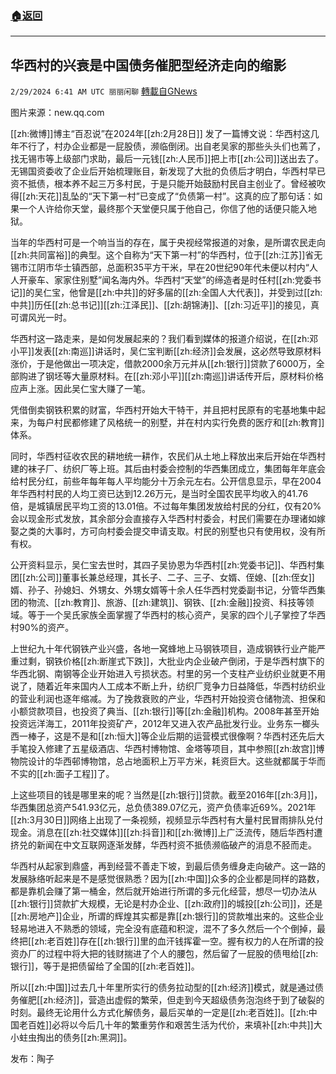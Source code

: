 ###  [:house:返回](README.md)
---


## 华西村的兴衰是中国债务催肥型经济走向的缩影
`2/29/2024 6:41 AM UTC 丽丽闲聊` [轉載自GNews](https://gnews.org/articles/2351939)

图片来源：new.qq.com

[[zh:微博]]博主“百忍说”在2024年[[zh:2月28日]] 发了一篇博文说：华西村这几年不行了，村办企业都是一屁股债，濒临倒闭。出自老吴家的那些头头们也蔫了，找无锡市等上级部门求助，最后一元钱[[zh:人民币]]把上市[[zh:公司]]送出去了。无锡国资委收了企业后开始梳理账目，新发现了大批的负债后才明白，华西村早已资不抵债，根本养不起三万多村民，于是只能开始鼓励村民自主创业了。曾经被吹得[[zh:天花]]乱坠的“天下第一村”已变成了“负债第一村”。这真的应了那句话：如果一个人许给你天堂，最终那个天堂便只属于他自己，你信了他的话便只能入地狱。

当年的华西村可是一个响当当的存在，属于央视经常报道的对象，是所谓农民走向[[zh:共同富裕]]的典型。这个自称为“天下第一村”的华西村，位于[[zh:江苏]]省无锡市江阴市华士镇西部，总面积35平方干米，早在20世纪90年代未便以村内“人人开豪车、家家住别墅”闻名海内外。华西村“天堂”的缔造者是时任村[[zh:党委书记]]的吴仁宝，他曾是[[zh:中共]]的好多届的[[zh:全国人大代表]]，并受到过[[zh:中共]]历任[[zh:总书记]][[zh:江泽民]]、[[zh:胡锦涛]]、[[zh:习近平]]的接见，真可谓风光一时。

华西村这一路走来，是如何发展起来的？我们看到媒体的报道介绍说，在[[zh:邓小平]]发表[[zh:南巡]]讲话时，吴仁宝判断[[zh:经济]]会发展，这必然导致原材料涨价，于是他做出一项决定，借款2000余万元并从[[zh:银行]]贷款了6000万，全部购进了钢坯等大量原材料。在[[zh:邓小平]][[zh:南巡]]讲话传开后，原材料价格应声上涨。因此吴仁宝大赚了一笔。

凭借倒卖钢铁积累的财富，华西村开始大干特干，并且把村民原有的宅基地集中起来，为每户村民都修建了风格统一的别墅，并在村内实行免费的医疗和[[zh:教育]]体系。

同时，华西村征收农民的耕地统一耕作，农民们从土地上释放出来后开始在华西村建的袜子厂、纺织厂等上班。其后由村委会控制的华西集团成立，集团每年年底会给村民分红，前些年每年每人平均能分十万余元左右。公开信息显示，早在2004年华西村村民的人均工资已达到12.26万元，是当时全国农民平均收入的41.76倍，是城镇居民平均工资的13.01倍。不过每年集团发放给村民的分红，仅有20%会以现金形式发放，其余部分会直接存入华西村村委会，村民们需要在办理诸如嫁娶之类的大事时，方可向村委会提交申请支取。村民的别墅也只有使用权，没有所有权。

公开资料显示，吴仁宝去世时，其四子吴协恩为华西村[[zh:党委书记]]、华西村集团[[zh:公司]]董事长兼总经理，其长子、二子、三子、女婿、侄媳、[[zh:侄女]]婿、孙子、孙媳妇、外甥女、外甥女婿等十余人任华西村党委副书记，分管华西集团的物流、[[zh:教育]]、旅游、[[zh:建筑]]、钢铁、[[zh:金融]]投资、科技等领域。等于一个吴氏家族全面掌握了华西村的核心资产，吴家的四个儿子掌控了华西村90%的资产。

上世纪九十年代钢铁产业兴盛，各地一窝蜂地上马钢铁项目，造成钢铁行业产能严重过剩，钢铁价格[[zh:断崖式下跌]]，大批业内企业破产倒闭，于是华西村旗下的华西北钢、南钢等企业开始进入亏损状态。村里的另一个支柱产业纺织业就更不用说了，随着近年来国内人工成本不断上升，纺织厂竞争力日益降低，华西村纺织业的营业利润也逐年缩减。为了挽救衰败的产业，华西村开始投资仓储物流、担保和小额贷款项目，也投资了典当、[[zh:银行]]等[[zh:金融]]机构。2008年甚至开始投资远洋海工，2011年投资矿产，2012年又进入农产品批发行业。业务东一榔头西一棒子，这是不是和[[zh:恒大]]等企业后期的运营模式很像啊？华西村还先后大手笔投入修建了五星级酒店、华西村博物馆、金塔等项目，其中参照[[zh:故宫]]博物院设计的华西邨博物馆，总占地面积上万平方米，耗资巨大。这些就都属于华而不实的[[zh:面子工程]]了。

上这些项目的钱是哪里来的呢？当然是[[zh:银行]]贷款。截至2016年[[zh:3月]]，华西集团总资产541.93亿元，总负债389.07亿元，资产负债率近69%。2021年[[zh:3月30日]]网络上出现了一条视频，视频显示华西村有大量村民冒雨排队兑付现金。消息在[[zh:社交媒体]][[zh:抖音]]和[[zh:微博]]上广泛流传，随后华西村遭挤兑的新闻在中文互联网逐渐发酵，华西村资不抵债濒临破产的消息不胫而走。

华西村从起家到鼎盛，再到经营不善走下坡，到最后债务缠身走向破产。这一路的发展脉络听起来是不是感觉很熟悉？因为[[zh:中国]]众多的企业都是同样的路数，都是靠机会赚了第一桶金，然后就开始进行所谓的多元化经营，想尽一切办法从[[zh:银行]]贷款扩大规模，无论是村办企业、[[zh:政府]]的城投[[zh:公司]]，还是[[zh:房地产]]企业，所谓的辉煌其实都是靠[[zh:银行]]的贷款堆出来的。这些企业轻易地进入不熟悉的领域，完全没有底蕴和积淀，混不了多久然后一个个倒掉，最终把[[zh:老百姓]]存在[[zh:银行]]里的血汗钱挥霍一空。握有权力的人在所谓的投资办厂的过程中将大把的钱财揣进了个人的腰包，然后留了一屁股的债甩给[[zh:银行]]，等于是把债留给了全国的[[zh:老百姓]]。

所以[[zh:中国]]过去几十年里所实行的债务拉动型的[[zh:经济]]模式，就是通过债务催肥[[zh:经济]]，营造出虚假的繁荣，但走到今天超级债务泡泡终于到了破裂的时刻。最终无论用什么方式化解债务，最后买单的一定是[[zh:老百姓]]。[[zh:中国老百姓]]必将以今后几十年的繁重劳作和艰苦生活为代价，来填补[[zh:中共]]大小蛀虫掏出的债务[[zh:黑洞]]。

发布：陶子

